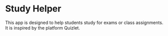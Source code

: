 # Study Helper
This app is designed to help students study for exams or class assignments. It is inspired by the platform Quizlet.
